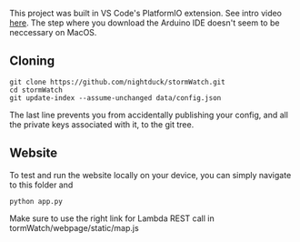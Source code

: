 This project was built in VS Code's PlatformIO extension. See intro video [here](https://www.youtube.com/watch?v=dany7ae_0ks). The step where you download the Arduino IDE doesn't seem to be neccessary on MacOS.

## Cloning

    git clone https://github.com/nightduck/stormWatch.git
    cd stormWatch
    git update-index --assume-unchanged data/config.json

The last line prevents you from accidentally publishing your config, and all the private keys associated with it, to the git tree.

## Website

To test and run the website locally on your device, you can simply navigate to this folder and

    python app.py

Make sure to use the right link for Lambda REST call in tormWatch/webpage/static/map.js
